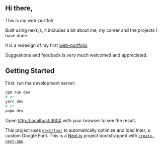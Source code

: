 ## Hi there,

This is my web-portfoli

Built using next.js, it includes a bit about me, my career and the projects I have done.

It is a redesign of my first [web-portfolio](https://github.com/tomi-amao/cloud-resume-frontend)

Suggestions and feedback is very much welcomed and appreciated.

## Getting Started

First, run the development server:

```bash
npm run dev
# or
yarn dev
# or
pnpm dev
```

Open [http://localhost:3000](http://localhost:3000) with your browser to see the result.

This project uses [`next/font`](https://nextjs.org/docs/basic-features/font-optimization) to automatically optimize and load Inter, a custom Google Font.
This is a [Next.js](https://nextjs.org/) project bootstrapped with [`create-next-app`](https://github.com/vercel/next.js/tree/canary/packages/create-next-app).


